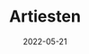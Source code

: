 ---
layout: layouts/artists.njk
title: Artiesten
metaDescription: Artiesten overzicht
date: 2022-05-21
permalink: /programma/index.html
eleventyNavigation:
  key: Programma
  order: 1
---